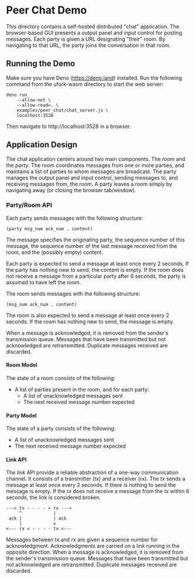 # Peer Chat Demo

This directory contains
a self-hosted distributed "chat" application.
The browser-based GUI presents a output panel
and input control for posting messages.
Each party is given a URL designating "their" room.
By navigating to that URL,
the party joins the conversation
in that room.

## Running the Demo

Make sure you have Deno (https://deno.land) installed.
Run the following command from the ufork-wasm directory to start the web server:

    deno run
        --allow-net \
        --allow-read=. \
        examples/peer_chat/chat_server.js \
        localhost:3528

Then navigate to http://localhost:3528 in a browser.

## Application Design

The chat application centers around two main components.
The _room_ and the _party_.
The room coordinates messages from one or more parties,
and maintains a list of parties
to whom messages are broadcast.
The party manages the output panel and input control,
sending messages to, and receiving messages from,
the room.
A party leaves a room
simply by navigating away
(or closing the browser tab/window).

### Party/Room API

Each party sends messages with the following structure:

    (party msg_num ack_num . content)

The message specifies the originating party,
the sequence number of this message,
the sequence number of the last message received from the room,
and the (possibly empty) content.

Each party is expected to send a message
at least once every 2 seconds.
If the party has nothing new to send,
the content is empty.
If the room does not receive a message
from a particular party
after 6 seconds,
the party is assumed to have left the room.

The room sends messages with the following structure:

    (msg_num ack_num . content)

The room is also expected to send a message
at least once every 2 seconds.
If the room has nothing new to send,
the message is empty.

When a message is acknowledged,
it is removed from the sender's
transmission queue.
Messages that have been transmitted
but not acknowledged
are retransmitted.
Duplicate messages received
are discarded.

#### Room Model

The state of a room consists of the following:

  * A list of parties present in the room, and for each party:
      * A list of unacknowledged messages sent
      * The next received message number expected

#### Party Model

The state of a party consists of the following:
  * A list of unacknowledged messages sent
  * The next received message number expected

#### Link API

The _link_ API provide a reliable abstraction
of a one-way communication channel.
It consists of a transmitter (tx)
and a receiver (rx).
The _tx_ sends a message
at least once every 2 seconds.
If there is nothing to send
the message is empty.
If the _rx_ does not receive a message
from the _tx_ within 6 seconds,
the link is considered broken.

    ---> tx - - - - > rx --->
         ^            |
     ack |            | ack
         |            v
    <--- rx < - - - - tx <---

Messages between _tx_ and _rx_
are given a sequence number for acknowledgment.
Acknowledgments are carried
on a link running in the opposite direction.
When a message is acknowledged,
it is removed from the sender's
transmission queue.
Messages that have been transmitted
but not acknowledged
are retransmitted.
Duplicate messages received
are discarded.
